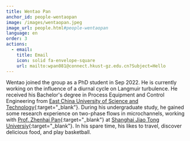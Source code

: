 ```yaml
---
title: Wentao Pan
anchor_id: people-wentaopan
image: /images/wentaopan.jpeg
image_url: people.html#people-wentaopan
language: en
order: 3
actions:
  - email:
    title: Email
    icon: solid fa-envelope-square
    url: mailto:wpan081@connect.hkust-gz.edu.cn?Subject=Hello
---
```


Wentao joined the group as a PhD student in Sep 2022. He is currently working on the influence of a diurnal cycle on Langmuir turbulence. He received his Bachelor's degree in Process Equipment and Control Engineering from [East China University of Science and Technology](https://www.ecust.edu.cn/en/main.psp){:target="_blank"}. During his undergraduate study, he gained some research experience on two-phase flows in microchannels, working with [Prof. Zhenhai Pan](https://me.sjtu.edu.cn/en/FullTimeTeacher/panzhenhai.html){:target="_blank"} at [Shanghai Jiao Tong Universiy](https://en.sjtu.edu.cn){:target="_blank"}. In his spare time, his likes to travel, discover delicious food, and play basketball.

